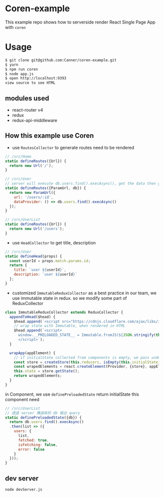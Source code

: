 # Coren-example
This example repo shows how to serverside render React Single Page App with `coren`

# Usage
``` sh
$ git clone git@github.com:Canner/coren-example.git
$ yarn
$ npm run coren
$ node app.js
$ open http://localhost:9393
view source to see HTML
```

## modules used
* react-router v4
* redux
* redux-api-middleware

## How this example use Coren
* use `RoutesCollector` to generate routes need to be rendered
``` js
// /src/Home
static defineRoutes({Url}) {
  return new Url('/');
}
```

``` js
// /src/User
// server will execute db.users.find().execAsync(), get the data then generate multiple routes with path '/users/:id'
static defineRoutes({ParamUrl, db}) {
  return new ParamUrl({
    url: '/users/:id',
    dataProvider: () => db.users.find().execAsync()
  });
}
```

``` js
// /src/UserList
static defineRoutes({Url}) {
  return new Url('/users');
}
```

* use `HeadCollector` to get title, description
``` js
// /src/User
static defineHead(props) {
  const userId = props.match.params.id;
  return {
    title: `user ${userId}`,
    description: `user ${userId}`
  };
}
```

* customized `ImmutableReduxCollector`
as a best practice in our team, we use immutable state in redux. so we modify some part of ReduxCollector
``` js
class ImmutableReduxCollector extends ReduxCollector {
  appendToHead($head) {
    $head.append(`<script src="https://cdnjs.cloudflare.com/ajax/libs/immutable/3.8.1/immutable.min.js"></script>`);
    // wrap state with Immutable, when rendered in HTML
    $head.append(`<script>
      window.__PRELOADED_STATE__ = Immutable.fromJS(${JSON.stringify(this.state ? this.state.toJS() : {})})
      </script>`);
  }

  wrapApp(appElement) {
    // if initialState collected from components is empty, we pass undefined to store , let store.getState() be the intial state in reducer 
    const store = createStore(this.reducers, isEmpty(this.initialState) ? undefined : immutable.fromJS(this.initialState));
    const wrapedElements = react.createElement(Provider, {store}, appElement);
    this.state = store.getState();
    return wrapedElements;
  }
}
```

in Component, we use `definePreloadedState` return initialState this component need
``` js
// /src/UserList
// 透過 server 傳過來的 db 做出 query
static definePreloadedState({db}) {
  return db.users.find().execAsync()
  .then(list => ({
    users: {
      list,
      fetched: true,
      isFetching: false,
      error: false
    }
  }));
}
```

## dev server
```
node devServer.js
```
